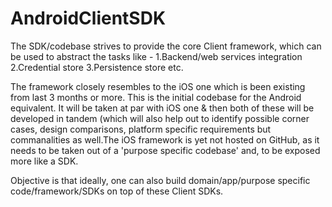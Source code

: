 # AndroidClientSDK
The SDK/codebase strives to provide the core Client framework, which can be used to abstract the tasks
like -
1.Backend/web services integration
2.Credential store
3.Persistence store etc.

The framework closely resembles to the iOS one which is been existing from last 3 months or more. This is the initial codebase for the Android equivalent. It will be taken at par with iOS one & then both of these will be developed in tandem (which will also help out to identify possible corner cases, design comparisons, platform specific requirements but commanalities as well.The iOS framework is yet not hosted on GitHub, as it needs to be taken out of a 'purpose specific codebase' and, to be exposed more like a SDK.

Objective is that ideally, one can also build domain/app/purpose specific code/framework/SDKs on top of these Client SDKs.

